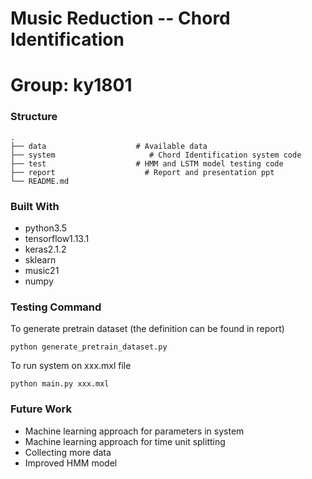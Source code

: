 # Music Reduction -- Chord Identification
# Group: ky1801

### Structure

    .
    ├── data                    # Available data
    ├── system                     # Chord Identification system code
    ├── test                    # HMM and LSTM model testing code
    ├── report                    # Report and presentation ppt
    └── README.md

### Built With

* python3.5
* tensorflow1.13.1
* keras2.1.2
* sklearn
* music21
* numpy

### Testing Command

To generate pretrain dataset (the definition can be found in report)

```
python generate_pretrain_dataset.py
```

To run system on xxx.mxl file

```
python main.py xxx.mxl
```

### Future Work

* Machine learning approach for parameters in system
* Machine learning approach for time unit splitting
* Collecting more data
* Improved HMM model
